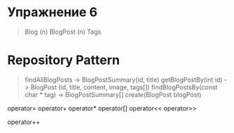 Упражнение 6
========================

> Blog
> 	(n) BlogPost
> 		(n) Tags

# Repository Pattern 

> findAllBlogPosts -> BlogPostSummary(id, title)
> getBlogPostBy(int id)  -> BlogPost (id, title, content, image, tags[])
> findBlogPostsBy(const char * tag) -> BlogPostSummary[]
> create(BlogPost blogPost)


operator=
operator+
operator*
operator[]
operator<<
operator>>

operator++
